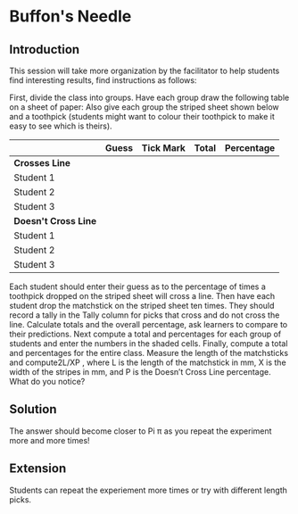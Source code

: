 # Buffon's Needle

## Introduction

This session will take more organization by the facilitator to help students find interesting results, find instructions as follows:

First, divide the class into groups. Have each group draw the following table on a sheet of paper: Also give each group the striped sheet shown below and a toothpick (students might want to colour their toothpick to make it easy to see which is theirs).

|                        | Guess | Tick Mark | Total | Percentage |
| ---------------------- | ----- | --------- | ----- | ---------- |
| **Crosses Line**       |       |           |       |            |
| Student 1              |       |           |       |            |
| Student 2              |       |           |       |            |
| Student 3              |       |           |       |            |
| **Doesn't Cross Line** |       |           |       |            |
| Student 1              |       |           |       |            |
| Student 2              |       |           |       |            |
| Student 3              |       |           |       |            |

Each student should enter their guess as to the percentage of times a toothpick dropped on the striped sheet will cross a line. Then have each student drop the matchstick on the striped sheet ten times. They should record a tally in the Tally column for picks that cross and do not cross the line. Calculate totals and the overall percentage, ask learners to compare to their predictions. Next compute a total and percentages for each group of students and enter the numbers in the shaded cells. Finally, compute a total and percentages for the entire class. Measure the length of the matchsticks and compute2L/XP , where L is the length of the matchstick in mm, X is the width of the stripes in mm, and P is the Doesn’t Cross Line percentage. What do you notice?

## Solution

The answer should become closer to Pi π as you repeat the experiment more and more times!

## Extension

Students can repeat the experiement more times or try with different length picks.

